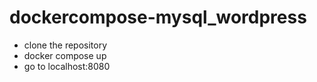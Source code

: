 # dockercompose-mysql_wordpress

 - clone the repository
 - docker compose up
 - go to localhost:8080

